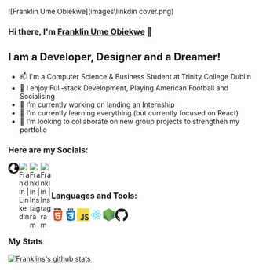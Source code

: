 ![Franklin Ume Obiekwe](images\linkdin cover.png)

### Hi there, I'm [Franklin Ume Obiekwe][website] 👋

## I am a Developer, Designer and a Dreamer!
- 📫 I'm a Computer Science & Business Student at Trinity College Dublin
- 💬 I enjoy Full-stack Development, Playing American Football and Socialising
- 🔭 I’m currently working on landing an Internship
- 🌱 I’m currently learning everything (but currently focused on React)
- 👯 I’m looking to collaborate on new group projects to strengthen my portfolio

### Here are my Socials:

[<img align="left" alt="Franklin.com" width="22px" src="https://raw.githubusercontent.com/iconic/open-iconic/master/svg/globe.svg" />][website]

[<img align="left" alt="Franklin | LinkedIn" width="22px" src="https://cdn.jsdelivr.net/npm/simple-icons@v3/icons/linkedin.svg" />][linkedin]

[<img align="left" alt="Franklin | Instagram" width="22px" src="https://cdn.jsdelivr.net/npm/simple-icons@v3/icons/instagram.svg" />][instagram]

[<img align="left" alt="Franklin | Instagram" width="22px" src="https://cdn.jsdelivr.net/npm/simple-icons@v3/icons/facebook.svg" />][facebook]

<br/>
<br/>

### Languages and Tools:

[<img align="left" alt="HTML5" width="26px" src="https://raw.githubusercontent.com/github/explore/80688e429a7d4ef2fca1e82350fe8e3517d3494d/topics/html/html.png" />][website]

[<img align="left" alt="CSS3" width="26px" src="https://raw.githubusercontent.com/github/explore/80688e429a7d4ef2fca1e82350fe8e3517d3494d/topics/css/css.png" />][website]

[<img align="left" alt="JavaScript" width="26px" src="https://raw.githubusercontent.com/github/explore/80688e429a7d4ef2fca1e82350fe8e3517d3494d/topics/javascript/javascript.png" />][website]

[<img align="left" alt="React" width="26px" src="https://raw.githubusercontent.com/github/explore/80688e429a7d4ef2fca1e82350fe8e3517d3494d/topics/react/react.png" />][website]

[<img align="left" alt="Node.js" width="26px" src="https://raw.githubusercontent.com/github/explore/80688e429a7d4ef2fca1e82350fe8e3517d3494d/topics/nodejs/nodejs.png" />][website]

[<img align="left" alt="GitHub" width="26px" src="https://raw.githubusercontent.com/github/explore/78df643247d429f6cc873026c0622819ad797942/topics/github/github.png" />][website]

<br/>
<br/>

### My Stats
[![Franklins's github stats](https://github-readme-stats.vercel.app/api?username=FranklinUmeObi)](https://github.com/anuraghazra/github-readme-stats)






<!--Links-->
[website]: https://franklinumeobi.com/
[linkedIn]: https://www.linkedin.com/in/franklinumeobi/
[instagram]: https://www.instagram.com/franklinumeobi/?hl=en
[facebook]: https://www.facebook.com/franklinumeobi99
